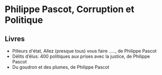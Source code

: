 # Philippe Pascot, Corruption et Politique

## Livres
- Pilleurs d'état, Allez (presque tous) vous faire ....., de Philippe Pascot
- Délits d’élus: 400 politiques aux prises avec la justice, de Philippe Pascot
- Du goudron et des plumes, de Philippe Pascot
